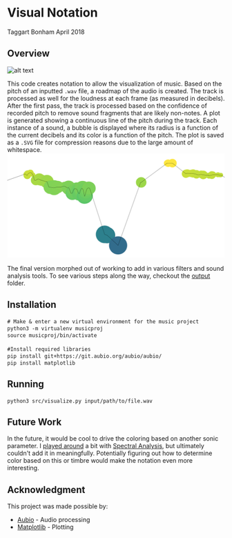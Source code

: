 # Visual Notation
Taggart Bonham
April 2018

## Overview
![alt text](output/ERUPTION.svg)

This code creates notation to allow the visualization of music. Based on the pitch of an inputted `.wav` file, a roadmap of the audio is created. The track is processed as well for the loudness at each frame (as measured in decibels). After the first pass, the track is processed based on the confidence of recorded pitch to remove sound fragments that are likely non-notes. A plot is generated showing a continuous line of the pitch during the track. Each instance of a sound, a bubble is displayed where its radius is a function of the current decibels and its color is a function of the pitch. The plot is saved as a `.SVG` file for compression reasons due to the large amount of whitespace.
![alt text](output/closeup.png)

The final version morphed out of working to add in various filters and sound analysis tools. To see various steps along the way, checkout the [output](output/) folder.

## Installation
```
# Make & enter a new virtual environment for the music project
python3 -m virtualenv musicproj
source musicproj/bin/activate

#Install required libraries
pip install git+https://git.aubio.org/aubio/aubio/
pip install matplotlib
```

## Running

```
python3 src/visualize.py input/path/to/file.wav

```

## Future Work
In the future, it would be cool to drive the coloring based on another sonic parameter. I [played around](output/spectrograph.png) a bit with [Spectral Analysis](http://clas.mq.edu.au/speech/acoustics/frequency/spectral.html), but ultimately couldn't add it in meaningfully. Potentially figuring out how to determine color based on this or timbre would make the notation even more interesting.

## Acknowledgment
This project was made possible by:

* [Aubio](https://aubio.org/) - Audio processing
* [Matplotlib](https://matplotlib.org/) - Plotting
